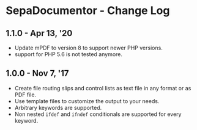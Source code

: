 SepaDocumentor - Change Log
===============

## 1.1.0 - Apr 13, '20
- Update mPDF to version 8 to support newer PHP versions.
- support for PHP 5.6 is not tested anymore.

## 1.0.0 - Nov 7, '17

- Create file routing slips and control lists as text file in any format or as PDF file.
- Use template files to customize the output to your needs.
 - Arbitrary keywords are supported.
 - Non nested `ifdef` and `ifndef` conditionals are supported for every keyword.
